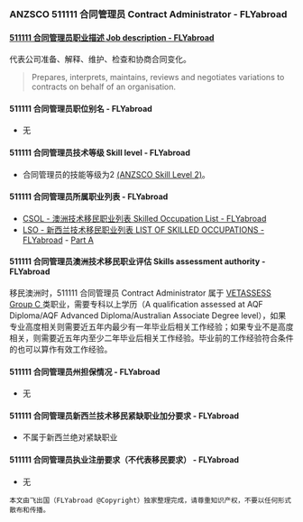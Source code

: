 ### ANZSCO 511111 合同管理员 Contract Administrator - FLYabroad ###

#### [511111 合同管理员职业描述 Job description - FLYabroad](http://www.flyabroadvisa.com/anzsco/5111.html#511111)

代表公司准备、解释、维护、检查和协商合同变化。

> Prepares, interprets, maintains, reviews and negotiates variations to contracts on behalf of an organisation.

#### 511111 合同管理员职位别名 - FLYabroad
 
- 无

#### 511111 合同管理员技术等级 Skill level - FLYabroad

- 合同管理员的技能等级为2 [(ANZSCO Skill Level 2)](http://www.flyabroadvisa.com/anzsco/)。

#### 511111 合同管理员所属职业列表 - FLYabroad

- [CSOL - 澳洲技术移民职业列表 Skilled Occupation List - FLYabroad](http://www.flyabroadvisa.com/sol/)
- [LSO - 新西兰技术移民职业列表 LIST OF SKILLED OCCUPATIONS - FLYabroad](http://nz.flyabroadvisa.com/lso/) - [Part A](parta)

#### 511111 合同管理员澳洲技术移民职业评估 Skills assessment authority - FLYabroad

移民澳洲时，511111 合同管理员 Contract Administrator 属于 [VETASSESS Group C ](http://www.flyabroadvisa.com/ass/vetassess.html)类职业，需要专科以上学历（A qualification assessed at AQF Diploma/AQF Advanced Diploma/Australian Associate Degree level），如果专业高度相关则需要近五年内最少有一年毕业后相关工作经验；如果专业不是高度相关，则需要近五年内至少二年毕业后相关工作经验。毕业前的工作经验符合条件的也可以算作有效工作经验。

#### 511111 合同管理员州担保情况 - FLYabroad

- 无

#### 511111 合同管理员新西兰技术移民紧缺职业加分要求 - FLYabroad

- 不属于新西兰绝对紧缺职业

#### 511111 合同管理员执业注册要求（不代表移民要求） - FLYabroad

- 无

`本文由飞出国（FLYabroad @Copyright）独家整理完成，请尊重知识产权，不要以任何形式散布和传播。`